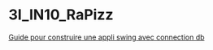 # 3I_IN10_RaPizz


[Guide pour construire une appli swing avec connection db](https://www.javaguides.net/2019/07/java-swing-application-with-database-connection.html)
